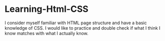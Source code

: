 # Learning-Html-CSS

I consider myself familiar with HTML page structure and have a basic knowledge of CSS. I would like to practice and double check if what I think I know matches with what I actually know.